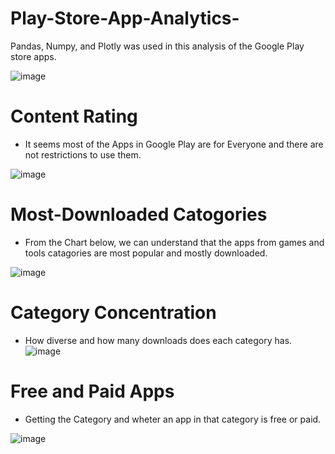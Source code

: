 # Play-Store-App-Analytics-
Pandas, Numpy, and Plotly was used in this analysis of the Google Play store apps. 

![image](https://i.imgur.com/QDYHPIv.png)



# Content Rating
- It seems most of the Apps in Google Play are for Everyone and there are not restrictions to use them. 

![image](https://i.imgur.com/TELdOy7.png)

# Most-Downloaded Catogories
- From the Chart below, we can understand that the apps from games and tools catagories are most popular and mostly downloaded.

![image](https://i.imgur.com/QsPPsrU.png)

# Category Concentration
- How diverse and how many downloads does each category has.
![image](https://i.imgur.com/QDYHPIv.png)

# Free and Paid Apps
 - Getting the Category and wheter an app in that category is free or paid. 

![image](https://i.imgur.com/tgcVzsu.png)
